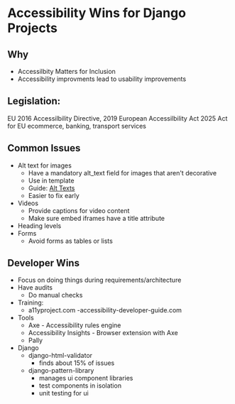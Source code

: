 # Accessibility Wins for Django Projects

## Why
- Accessilbity Matters for Inclusion
- Accessibility improvments lead to usability improvements

## Legislation:

EU 2016 Accessilbility Directive, 2019 European Accessilbility Act
2025 Act for EU ecommerce, banking, transport services

## Common Issues
- Alt text for images
    - Have a mandatory alt_text field for images that aren't decorative
    - Use in template
    - Guide: [Alt Texts](axesslab.com/alt-texts)
    - Easier to fix early
- Videos
    - Provide captions for video content
    - Make sure embed iframes have a title attribute
- Heading levels
- Forms
    - Avoid forms as tables or lists


## Developer Wins
- Focus on doing things during requirements/architecture
- Have audits
    - Do manual checks
- Training:
    - a11yproject.com
    -accessibility-developer-guide.com
- Tools
    - Axe - Accessibility rules engine
    - Accessibility Insights - Browser extension with Axe
    - Pally
- Django
    - django-html-validator
        - finds about 15% of issues
    - django-pattern-library
        - manages ui component libraries
        - test components in isolation
        - unit testing for ui
        